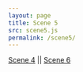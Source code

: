 ```yaml
---
layout: page
title: Scene 5
src: scene5.js
permalink: /scene5/
---
```

<div id="canvas5">
</div>

[Scene 4](/scene4/) ||
[Scene 6](/scene6/)
